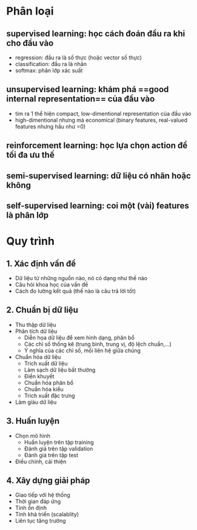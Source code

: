 # Phân loại
## supervised learning: học cách đoán đầu ra khi cho đầu vào
- regression: đầu ra là số thực (hoặc vector số thực)
- classification: đầu ra là nhãn
- softmax: phân lớp xác suất
## unsupervised learning: khám phá ==good internal representation== của đầu vào
- tìm ra 1 thể hiện compact, low-dimentional representation của đầu vào
- high-dimentional nhưng mà economical (binary features, real-valued features nhưng hầu như =0)
## reinforcement learning: học lựa chọn action để tối đa ưu thế
## semi-supervised learning: dữ liệu có nhãn hoặc không
## self-supervised learning: coi một (vài) features là phân lớp
# Quy trình
## 1. Xác định vấn đề
- Dữ liệu từ những nguồn nào, nó có dạng như thế nào
- Câu hỏi khoa học của vấn đề
- Cách đo lường kết quả (thế nào là câu trả lời tốt)
## 2. Chuẩn bị dữ liệu
- Thu thập dữ liệu
- Phân tích dữ liệu
  - Diễn họa dữ liệu để xem hình dạng, phân bổ
  - Các chỉ số thống kê (trung bình, trung vị, độ lệch chuẩn,...)
  - Ý nghĩa của các chỉ số, mối liên hệ giữa chúng
- Chuẩn hóa dữ liệu
  - Trích xuất dữ liệu
  - Làm sạch dữ liệu bất thường
  - Điền khuyết
  - Chuẩn hóa phân bổ
  - Chuẩn hóa kiểu
  - Trích xuất đặc trưng
- Làm giàu dữ liệu
## 3. Huấn luyện
- Chọn mô hình
  - Huấn luyện trên tập training
  - Đánh giá trên tập validation
  - Đánh giá trên tập test
- Điều chỉnh, cải thiện
## 4. Xây dựng giải pháp
- Giao tiếp với hệ thống
- Thời gian đáp ứng
- Tính ổn định
- Tính khả triển (scalablity)
- Liên tục tăng trưởng